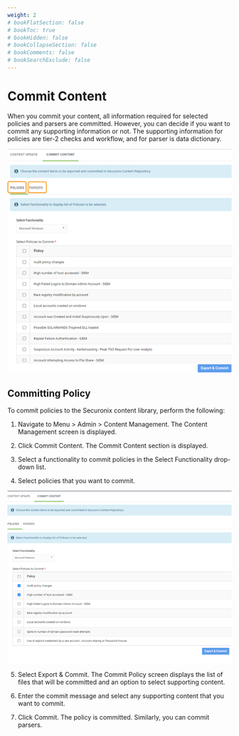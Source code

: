 ```yaml
---
weight: 2
# bookFlatSection: false
# bookToc: true
# bookHidden: false
# bookCollapseSection: false
# bookComments: false
# bookSearchExclude: false
---
```


# Commit Content
When you commit your content, all information required for selected policies and parsers are committed. However, you can decide if you want to commit any supporting information or not. The supporting information for policies are tier-2 checks and workflow, and for parser is data dictionary.


![Content Update](../../../../CommitContent1.png)

## Committing Policy
To commit policies to the Securonix content library, perform the following:

1. Navigate to Menu > Admin > Content Management. The Content Management screen is displayed.

2. Click Commit Content. The Commit Content section is displayed.
3. Select a functionality to commit policies in the Select Functionality drop-down list.
4. Select policies that you want to commit.

![Content Update](../../../../CommitContent2.png)

5. Select Export & Commit. The Commit Policy screen displays the list of files that will be committed and an option to select supporting content.

6. Enter the commit message and select any supporting content that you want to commit.

7. Click Commit. The policy is committed. Similarly, you can commit parsers.